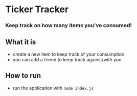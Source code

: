 # Ticker Tracker
### Keep track on how many items you've consumed!

## What it is
* create a new item to keep track of your consumption
* you can add a friend to keep track against/with you

## How to run
* run the application with `node index.js`